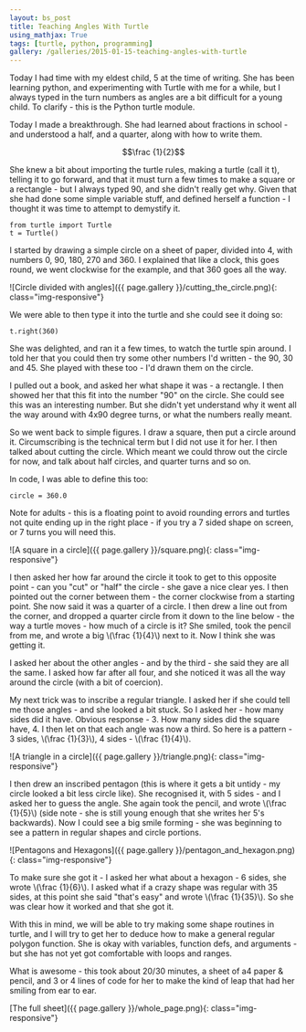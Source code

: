 ```yaml
---
layout: bs_post
title: Teaching Angles With Turtle
using_mathjax: True
tags: [turtle, python, programming]
gallery: /galleries/2015-01-15-teaching-angles-with-turtle
---
```


Today I had time with my eldest child, 5 at the time of writing. She has been learning python, and experimenting with Turtle with me for a while, but I always typed in the turn numbers as angles are a bit difficult for a young child. To clarify - this is the Python turtle module.

Today I made a breakthrough. She had learned about fractions in school - and understood a half, and a quarter, along with how to write them.

$$\frac {1}{2}$$

She knew a bit about importing the turtle rules, making a turtle (call it t), telling it to go forward, and that it must turn a few times to make a square or a rectangle - but I always typed 90, and she didn't really get why. Given that she had done some simple variable stuff, and defined herself a function - I thought it was time to attempt to demystify it.

    from turtle import Turtle
    t = Turtle()

I started by drawing a simple circle on a sheet of paper, divided into 4, with numbers 0, 90, 180, 270 and 360. I explained that like a clock, this goes round, we went clockwise for the example, and that 360 goes all the way.

![Circle divided with angles]({{ page.gallery }}/cutting_the_circle.png){: class="img-responsive"}

We were able to then type it into the turtle and she could see it doing so:

    t.right(360)

She was delighted, and ran it a few times, to watch the turtle spin around. I told her that you could then try some other numbers I'd written - the 90, 30 and 45. She played with these too - I'd drawn them on the circle.

I pulled out a book, and asked her what shape it was - a rectangle. I then showed her that this fit into the number "90" on the circle. She could see this was an interesting number. But she didn't yet understand why it went all the way around with 4x90 degree turns, or what the numbers really meant.

So we went back to simple figures. I draw a square, then put a circle around it. Circumscribing is the technical term but I did not use it for her. I then talked about cutting the circle. Which meant we could throw out the circle for now, and talk about half circles, and quarter turns and so on.

In code, I was able to define this too:

    circle = 360.0

Note for adults - this is a floating point to avoid rounding errors and turtles not quite ending up in the right place - if you try a 7 sided shape on screen, or 7 turns you will need this.

![A square in a circle]({{ page.gallery }}/square.png){: class="img-responsive"}

I then asked her how far around the circle it took to get to this opposite point - can you "cut" or "half" the circle - she gave a nice clear yes. I then pointed out the corner between them - the corner clockwise from a starting point. She now said it was a quarter of a circle. I then drew a line out from the corner, and dropped a quarter circle from it down to the line below - the way a turtle moves - how much of a circle is it? She smiled, took the pencil from me, and wrote a big \\(\frac {1}{4}\\) next to it. Now I think she was getting it.

I asked her about the other angles - and by the third - she said they are all the same. I asked how far after all four, and she noticed it was all the way around the circle (with a bit of coercion).

My next trick was to inscribe a regular triangle. I asked her if she could tell me those angles - and she looked a bit stuck. So I asked her - how many sides did it have. Obvious response - 3. How many sides did the square have, 4. I then let on that each angle was now a third. So here is a pattern - 3 sides, \\(\frac {1}{3}\\), 4 sides - \\(\frac {1}{4}\\).

![A triangle in a circle]({{ page.gallery }}/triangle.png){: class="img-responsive"}

I then drew an inscribed pentagon (this is where it gets a bit untidy - my circle looked a bit less circle like). She recognised it, with 5 sides - and I asked her to guess the angle. She again took the pencil, and wrote \\(\frac {1}{5}\\) (side note - she is still young enough that she writes her 5's backwards). Now I could see a big smile forming - she was beginning to see a pattern in regular shapes and circle portions.

![Pentagons and Hexagons]({{ page.gallery }}/pentagon_and_hexagon.png){: class="img-responsive"}

To make sure she got it - I asked her what about a hexagon - 6 sides, she wrote \\(\frac {1}{6}\\). I asked what if a crazy shape was regular with 35 sides, at this point she said "that's easy" and wrote \\(\frac {1}{35}\\). So she was clear how it worked and that she got it.

With this in mind, we will be able to try making some shape routines in turtle, and I will try to get her to deduce how to make a general regular polygon function. She is okay with variables, function defs, and arguments - but she has not yet got comfortable with loops and ranges.

What is awesome - this took about 20/30 minutes, a sheet of a4 paper & pencil, and 3 or 4 lines of code for her to make the kind of leap that had her smiling from ear to ear.

[The full sheet]({{ page.gallery }}/whole_page.png){: class="img-responsive"}
